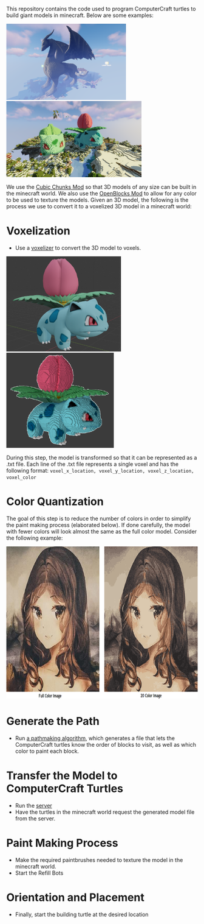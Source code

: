 This repository contains the code used to program ComputerCraft turtles to build giant models in minecraft. Below are some examples:

<img src="Pictures/DragonShaders.png" height="200">

<img src="Pictures/BulbasaurIvysaur.png" height="200">

We use the [Cubic Chunks Mod](https://www.curseforge.com/minecraft/mc-mods/opencubicchunks) so that 3D models of any size can be built in the minecraft world. We also use the [OpenBlocks Mod](https://www.curseforge.com/minecraft/mc-mods/openblocks) to allow for any color to be used to texture the models. Given an 3D model, the following is the process we use to convert it to a voxelized 3D model in a minecraft world:

# Voxelization #

* Use a [voxelizer](https://drububu.com/miscellaneous/voxelizer/?out=obj) to convert the 3D model to voxels.

<img src="Pictures/Ivysaur.png" height="250">  <img src="Pictures/Ivysaur_Voxelized.png" height="250">

During this step, the model is transformed so that it can be represented as a .txt file. Each line of the .txt file represents a single voxel and has the following format:
`voxel_x_location, voxel_y_location, voxel_z_location, voxel_color`

# Color Quantization #


The goal of this step is to reduce the number of colors in order to simplify the paint making process (elaborated below). If done carefully, the model with fewer colors will look almost the same as the full color model. Consider the following example:

<img src="Pictures/MonaLisa_Example.png" height="400">

# Generate the Path #
* Run [a pathmaking algorithm](makeFullColorModel.py), which generates a file that lets the ComputerCraft turtles know the order of blocks to visit, as well as which color to paint each block.

# Transfer the Model to ComputerCraft Turtles #
* Run the [server](server.py)
* Have the turtles in the minecraft world request the generated model file from the server.

# Paint Making Process #
* Make the required paintbrushes needed to texture the model in the minecraft world.
* Start the Refill Bots

# Orientation and Placement #
* Finally, start the building turtle at the desired location


